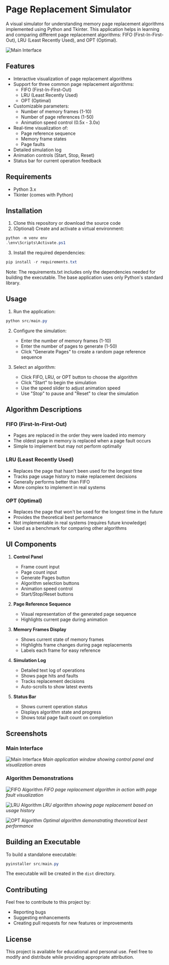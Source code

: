 # Page Replacement Simulator

A visual simulator for understanding memory page replacement algorithms implemented using Python and Tkinter. This application helps in learning and comparing different page replacement algorithms: FIFO (First-In-First-Out), LRU (Least Recently Used), and OPT (Optimal).

![Main Interface](screenshots/v1/main-interface.png)

## Features

- Interactive visualization of page replacement algorithms
- Support for three common page replacement algorithms:
  - FIFO (First-In-First-Out)
  - LRU (Least Recently Used)
  - OPT (Optimal)
- Customizable parameters:
  - Number of memory frames (1-10)
  - Number of page references (1-50)
  - Animation speed control (0.5x - 3.0x)
- Real-time visualization of:
  - Page reference sequence
  - Memory frame states
  - Page faults
- Detailed simulation log
- Animation controls (Start, Stop, Reset)
- Status bar for current operation feedback

## Requirements

- Python 3.x
- Tkinter (comes with Python)

## Installation

1. Clone this repository or download the source code
2. (Optional) Create and activate a virtual environment:
```powershell
python -m venv env
.\env\Scripts\Activate.ps1
```
3. Install the required dependencies:
```powershell
pip install -r requirements.txt
```

Note: The requirements.txt includes only the dependencies needed for building the executable. The base application uses only Python's standard library.

## Usage

1. Run the application:
```powershell
python src/main.py
```

2. Configure the simulation:
   - Enter the number of memory frames (1-10)
   - Enter the number of pages to generate (1-50)
   - Click "Generate Pages" to create a random page reference sequence

3. Select an algorithm:
   - Click FIFO, LRU, or OPT button to choose the algorithm
   - Click "Start" to begin the simulation
   - Use the speed slider to adjust animation speed
   - Use "Stop" to pause and "Reset" to clear the simulation

## Algorithm Descriptions

### FIFO (First-In-First-Out)
- Pages are replaced in the order they were loaded into memory
- The oldest page in memory is replaced when a page fault occurs
- Simple to implement but may not perform optimally

### LRU (Least Recently Used)
- Replaces the page that hasn't been used for the longest time
- Tracks page usage history to make replacement decisions
- Generally performs better than FIFO
- More complex to implement in real systems

### OPT (Optimal)
- Replaces the page that won't be used for the longest time in the future
- Provides the theoretical best performance
- Not implementable in real systems (requires future knowledge)
- Used as a benchmark for comparing other algorithms

## UI Components

1. **Control Panel**
   - Frame count input
   - Page count input
   - Generate Pages button
   - Algorithm selection buttons
   - Animation speed control
   - Start/Stop/Reset buttons

2. **Page Reference Sequence**
   - Visual representation of the generated page sequence
   - Highlights current page during animation

3. **Memory Frames Display**
   - Shows current state of memory frames
   - Highlights frame changes during page replacements
   - Labels each frame for easy reference

4. **Simulation Log**
   - Detailed text log of operations
   - Shows page hits and faults
   - Tracks replacement decisions
   - Auto-scrolls to show latest events

5. **Status Bar**
   - Shows current operation status
   - Displays algorithm state and progress
   - Shows total page fault count on completion

## Screenshots

### Main Interface
![Main Interface](screenshots/v2/main-interface.png)
*Main application window showing control panel and visualization areas*

### Algorithm Demonstrations
![FIFO Algorithm](screenshots/v2/fifo-demo.png)
*FIFO page replacement algorithm in action with page fault visualization*

![LRU Algorithm](screenshots/v2/lru-demo.png)
*LRU algorithm showing page replacement based on usage history*

![OPT Algorithm](screenshots/v2/opt-demo.png)
*Optimal algorithm demonstrating theoretical best performance*

## Building an Executable

To build a standalone executable:

```powershell
pyinstaller src/main.py
```

The executable will be created in the `dist` directory.


## Contributing

Feel free to contribute to this project by:
- Reporting bugs
- Suggesting enhancements
- Creating pull requests for new features or improvements

## License

This project is available for educational and personal use. Feel free to modify and distribute while providing appropriate attribution.